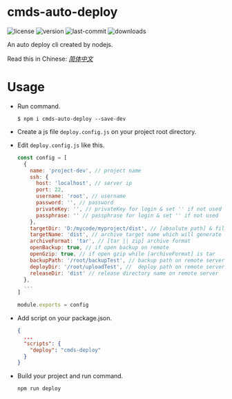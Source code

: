 # cmds-auto-deploy
<img src="https://img.shields.io/npm/l/cmds-auto-deploy" alt="license"> <img src="https://img.shields.io/github/package-json/v/Yzzzed/cmds-auto-deploy" alt="version"> <img src="https://img.shields.io/github/last-commit/Yzzzed/cmds-auto-deploy" alt="last-commit"> <img src="https://img.shields.io/npm/dt/cmds-auto-deploy" alt="downloads">

An auto deploy cli created by nodejs.

Read this in Chinese: [_简体中文_](docs/README.zh-CN.md)
# Usage
* Run command.
  ```shell
  $ npm i cmds-auto-deploy --save-dev
  ```
* Create a js file `deploy.config.js` on your project root directory.
* Edit `deploy.config.js` like this.
  
  ```js
  const config = [
    {
      name: 'project-dev', // project name
      ssh: {
        host: 'localhost', // server ip
        port: 22,
        username: 'root', // username
        password: '', // password
        privateKey: '', // privateKey for login & set '' if not used
        passphrase: '' // passphrase for login & set '' if not used
      },
      targetDir: 'D:/mycode/myproject/dist', // [absolute path] & file that need to be compressed
      targetName: 'dist', // archive target name which will generate a archive file like dist.tar or dist.zip.  *bugs existed & dont change it*
      archiveFormat: 'tar', // [tar || zip] archive format
      openBackup: true, // if open backup on remote
      openGzip: true, // if open gzip while [archiveFormat] is tar
      backupPath: '/root/backupTest', // backup path on remote server
      deployDir: '/root/uploadTest', //  deploy path on remote server
      releaseDir: 'dist' // release directory name on remote server
    },
    ...
  ]

  module.exports = config
  ```
* Add script on your package.json.
  ```json
  {
    ...
    "scripts": {
      "deploy": "cmds-deploy"
    }
  }
  ```
* Build your project and run command.
  ```shell
  npm run deploy
  ```